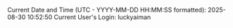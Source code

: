 Current Date and Time (UTC - YYYY-MM-DD HH:MM:SS formatted): 2025-08-30 10:52:50
Current User's Login: luckyaiman
